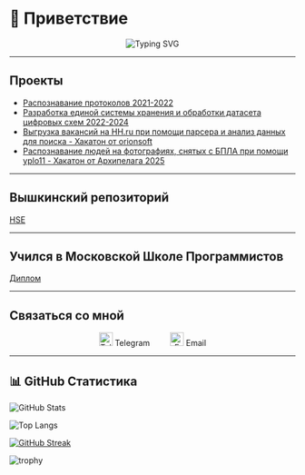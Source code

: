 # 👋 Приветствие

<div align="center">
  <img src="https://readme-typing-svg.demolab.com?font=Fira+Code&size=24&duration=3000&pause=500&color=00BFFF&center=true&width=600&lines=Меня+зовут+Индюченко+Никита;Студент+4-ого+курса+прикладной+математики;в+Высшей+Школе+Экономики" alt="Typing SVG" />
</div>

---

## Проекты

- [Распознавание протоколов 2021-2022](https://github.com/Alex-Karma/ML_Project/tree/main)
- [Разработка единой системы хранения и обработки датасета цифровых схем 2022-2024](https://github.com/vvzunin/CircuitGen_Generator)
- [Выгрузка вакансий на HH.ru при помощи парсера и анализ данных для поиска - Хакатон от orionsoft](https://github.com/Syorito7/CDEK_salary_monitor/tree/parser_for_vacancy)
- [Распознавание людей на фотографиях, снятых с БПЛА при помощи yplo11 - Хакатон от Архипелага 2025](https://github.com/matveisut/techies_archipelag2025)
---

## Вышкинский репозиторий

[HSE](https://github.com/Syorito7/Tasks)

---

## Учился в Московской Школе Программистов

[Диплом](https://github.com/Syorito7/Tasks/tree/main/SHP)

---

## Связаться со мной

<p align="center">
  <a href="https://t.me/Syorito7" target="_blank" rel="noopener noreferrer" style="text-decoration:none; margin: 0 10px;">
    <img src="https://cdn.jsdelivr.net/npm/simple-icons@v9/icons/telegram.svg" alt="Telegram" width="24" height="24" /> Telegram
  </a>
  &nbsp;&nbsp;
  <a href="mailto:naindyuchenko@edu.hse.ru" target="_blank" rel="noopener noreferrer" style="text-decoration:none; margin: 0 10px;">
    <img src="https://cdn.jsdelivr.net/npm/simple-icons@v9/icons/gmail.svg" alt="Email" width="24" height="24" /> Email
  </a>
</p>

---

## 📊 GitHub Статистика

![GitHub Stats](https://github-readme-stats.vercel.app/api?username=syorito7&show_icons=true&theme=radical)

![Top Langs](https://github-readme-stats.vercel.app/api/top-langs/?username=syorito7&layout=compact&theme=radical)

[![GitHub Streak](https://streak-stats.demolab.com?user=syorito7&theme=radical)](https://git.io/streak-stats)

![trophy](https://github-profile-trophy.vercel.app/?username=syorito7&theme=radical)


